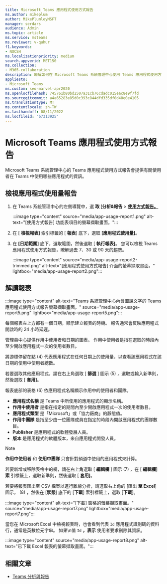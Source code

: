 ```yaml
---
title: Microsoft Teams 應用程式使用方式報告
ms.author: mikeplum
author: MikePlumleyMSFT
manager: serdars
audience: Admin
ms.topic: article
ms.service: msteams
ms.reviewer: v-quhur
f1.keywords:
- NOCSH
ms.localizationpriority: medium
search.appverid: MET150
ms.collection:
- M365-collaboration
description: 瞭解如何在 Microsoft Teams 系統管理中心使用 Teams 應用程式使用方式報告。
appliesto:
- Microsoft Teams
ms.custom: seo-marvel-apr2020
ms.openlocfilehash: 745761b80bd2507a31cb76cdadc015eac8e9f7fd
ms.sourcegitcommit: a4a65283e85d0c393c844dfd335df0d48e0e4105
ms.translationtype: MT
ms.contentlocale: zh-TW
ms.lasthandoff: 08/11/2022
ms.locfileid: "67313925"
---
```

# <a name="microsoft-teams-app-usage-report"></a>Microsoft Teams 應用程式使用方式報告

Microsoft Teams 系統管理中心的 Teams 應用程式使用方式報告會提供有關使用者在 Teams 中使用哪些應用程式的資訊。  

## <a name="view-the-app-usage-report"></a>檢視應用程式使用量報告

1. 在 Teams 系統管理中心的左側導覽中，選 **取 [分析&報告**  >  **[使用方式報告。](https://admin.teams.microsoft.com/analytics/reports)**

   :::image type="content" source="media/app-usage-report1.png" alt-text="[使用方式報告] 功能表項目的螢幕擷取畫面。":::

1. 在 [ **檢視報表]** 索引標籤的 [ **報表**] 底下，選取 **[應用程式使用量]**。

1. 在 **[日期範圍]** 底下，選取範圍，然後選取 [ **執行報表]**。 您可以檢視 Teams 應用程式使用方式報告，瞭解過去 7、30 或 90 天的趨勢。

   :::image type="content" source="media/app-usage-report2-trimmed.png" alt-text="[應用程式使用方式報告] 介面的螢幕擷取畫面。" lightbox="media/app-usage-report2.png":::

## <a name="interpret-the-report"></a>解讀報表

:::image type="content" alt-text="Teams 系統管理中心內含圖說文字的 Teams 應用程式使用方式報告螢幕擷取畫面。" source="media/app-usage-report5.png" lightbox="media/app-usage-report5.png":::

每個報表左上方都有一個日期，顯示建立報表的時機。 報告通常會反映應用程式開啟時的 24 小時延遲。

管理員中心提供作用中使用者和日期的圖表。 作用中使用者是指在選取的時段內至少開啟應用程式一次的使用者數目。

將游標停留在點 (4) 代表應用程式在任何日期上的使用量，以查看該應用程式在該日期的使用中使用者總數。

若要選取其他應用程式，請在右上角選取 [ **篩選** ] 圖示 (5) ，選取或輸入新準則，然後選取 [ **套用]**。

報表底部的表格 (6) 依應用程式名稱顯示作用中的使用者和團隊。

   - **應用程式名稱** 是 Teams 中所使用的應用程式的顯示名稱。
   - **作用中使用者** 是指在指定的期間內至少開啟應用程式一次的使用者數目。
   - **應用程式類型** 是「Microsoft」或「協力廠商」的靜態值。
   - **作用中團隊** 是指至少由一位團隊成員在指定的時段內開啟應用程式的團隊數目。
   - **Publisher** 是應用程式的軟體發展人員。
   - **版本** 是應用程式的軟體版本，來自應用程式開發人員。

   > [!NOTE]
   > **作用中使用者** 和 **使用中團隊** 只會針對頻道中使用的應用程式來計算。

若要新增或移除表格中的欄，請在右上角選取 [ **編輯欄** ] 圖示 (7) ，在 [ **編輯欄] 索** 引標籤上，選取新準則，然後選取 [ **套用]**。

若要將報表匯出至 CSV 檔案以進行離線分析，請選取右上角的 [匯出 **至 Excel**] 圖示， (8) ，然後在 [**狀態**] 底下的 [**下載**] 索引標籤上，選取 [**下載]**。

   :::image type="content" alt-text="[下載] 窗格的螢幕擷取畫面。" source="media/app-usage-report7.png" lightbox="media/app-usage-report7.png":::

當您在 Microsoft Excel 中檢視報表時，也會看到代表 `Id` 應用程式識別碼的資料行，通常是英數位元字串。 如果\n值 `Id` **，表示** 使用者要求刪除其資訊。

   :::image type="content" source="media/app-usage-report8.png" alt-text="已下載 Excel 報表的螢幕擷取畫面。":::

## <a name="related-articles"></a>相關文章

- [Teams 分析與報告](teams-reporting-reference.md)
